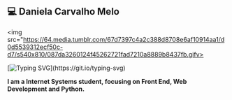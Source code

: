 <h2>💻 Daniela Carvalho Melo</h2>

<img src="https://64.media.tumblr.com/67d7397c4a2c388d8708e6af10914aa1/d0d5539312ecf50c-d7/s540x810/087da3260124f45262721fad7210a8889b8437fb.gifv>

[![Typing SVG](https://readme-typing-svg.demolab.com?font=Georgia&weight=650&size=30&pause=1000&color=9421CF&width=435&lines=Hello!+Welcome+to+my+Github!;It's+nice+to+meet+you!;Feel+free+to+contact+me!)](https://git.io/typing-svg)

<b>I am a Internet Systems student, focusing on Front End, Web Development and Python.</b>





<!--
**daniela-cvmelo/Daniela-CVMelo** is a ✨ _special_ ✨ repository because its `README.md` (this file) appears on your GitHub profile.

Here are some ideas to get you started:

- 🔭 I’m currently working on ...
- 🌱 I’m currently learning ...
- 👯 I’m looking to collaborate on ...
- 🤔 I’m looking for help with ...
- 💬 Ask me about ...
- 📫 How to reach me: ...
- 😄 Pronouns: ...
- ⚡ Fun fact: ...
-->
